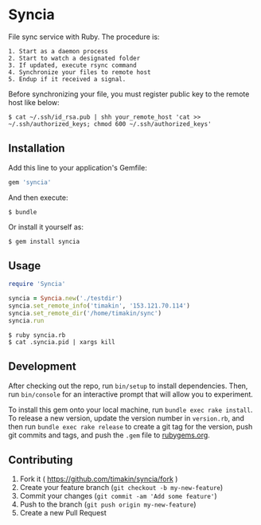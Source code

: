 # Syncia

File sync service with Ruby. The procedure is:

```
1. Start as a daemon process
2. Start to watch a designated folder
3. If updated, execute rsync command
4. Synchronize your files to remote host
5. Endup if it received a signal.
```

Before synchronizing your file, you must register public key to the remote host like below:

```
$ cat ~/.ssh/id_rsa.pub | shh your_remote_host 'cat >> ~/.ssh/authorized_keys; chmod 600 ~/.ssh/authorized_keys'
```

## Installation

Add this line to your application's Gemfile:

```ruby
gem 'syncia'
```

And then execute:

    $ bundle

Or install it yourself as:

    $ gem install syncia

## Usage

```syncia.rb
require 'Syncia'

syncia = Syncia.new('./testdir')
syncia.set_remote_info('timakin', '153.121.70.114')
syncia.set_remote_dir('/home/timakin/sync')
syncia.run
```

```CLI
$ ruby syncia.rb
$ cat .syncia.pid | xargs kill 
```

## Development

After checking out the repo, run `bin/setup` to install dependencies. Then, run `bin/console` for an interactive prompt that will allow you to experiment.

To install this gem onto your local machine, run `bundle exec rake install`. To release a new version, update the version number in `version.rb`, and then run `bundle exec rake release` to create a git tag for the version, push git commits and tags, and push the `.gem` file to [rubygems.org](https://rubygems.org).

## Contributing

1. Fork it ( https://github.com/timakin/syncia/fork )
2. Create your feature branch (`git checkout -b my-new-feature`)
3. Commit your changes (`git commit -am 'Add some feature'`)
4. Push to the branch (`git push origin my-new-feature`)
5. Create a new Pull Request
